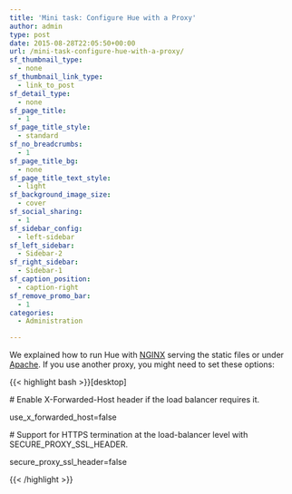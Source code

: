 ```yaml
---
title: 'Mini task: Configure Hue with a Proxy'
author: admin
type: post
date: 2015-08-28T22:05:50+00:00
url: /mini-task-configure-hue-with-a-proxy/
sf_thumbnail_type:
  - none
sf_thumbnail_link_type:
  - link_to_post
sf_detail_type:
  - none
sf_page_title:
  - 1
sf_page_title_style:
  - standard
sf_no_breadcrumbs:
  - 1
sf_page_title_bg:
  - none
sf_page_title_text_style:
  - light
sf_background_image_size:
  - cover
sf_social_sharing:
  - 1
sf_sidebar_config:
  - left-sidebar
sf_left_sidebar:
  - Sidebar-2
sf_right_sidebar:
  - Sidebar-1
sf_caption_position:
  - caption-right
sf_remove_promo_bar:
  - 1
categories:
  - Administration

---
```

We explained how to run Hue with [NGINX][1] serving the static files or under [Apache][2]. If you use another proxy, you might need to set these options:

{{< highlight bash >}}[desktop]
  
\# Enable X-Forwarded-Host header if the load balancer requires it.
  
use_x_forwarded_host=false

\# Support for HTTPS termination at the load-balancer level with SECURE_PROXY_SSL_HEADER.
  
secure_proxy_ssl_header=false
  
{{< /highlight >}}

 [1]: https://gethue.com/using-nginx-to-speed-up-hue-3-8-0/
 [2]: https://gethue.com/how-to-run-hue-with-the-apache-server/